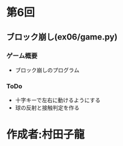 # 第6回
## ブロック崩し(ex06/game.py)
### ゲーム概要
- ブロック崩しのプログラム
### ToDo
- 十字キーで左右に動けるようにする
- 球の反射と接触判定を作る

# 作成者:村田子龍